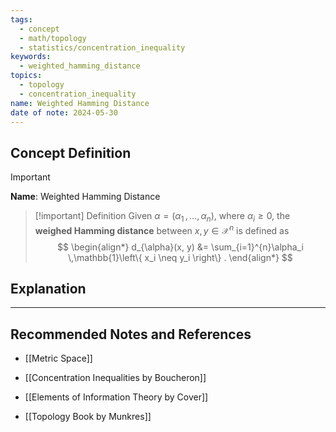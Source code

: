 ```yaml
---
tags:
  - concept
  - math/topology
  - statistics/concentration_inequality
keywords:
  - weighted_hamming_distance
topics:
  - topology
  - concentration_inequality
name: Weighted Hamming Distance
date of note: 2024-05-30
---
```


## Concept Definition

>[!important]
>**Name**: Weighted Hamming Distance

>[!important] Definition
>Given $\alpha = (\alpha_1 \,{,}\ldots{,}\, \alpha_n)$, where $\alpha_i  \ge 0$, the **weighed Hamming distance** between $x , y \in \mathcal{X}^n$ is defined as
>$$
> \begin{align*}
> d_{\alpha}(x, y) &= \sum_{i=1}^{n}\alpha_i \,\mathbb{1}\left\{ x_i \neq y_i \right\} .
> \end{align*}
>$$ 


## Explanation





-----------
##  Recommended Notes and References


- [[Metric Space]]




- [[Concentration Inequalities by Boucheron]]
- [[Elements of Information Theory by Cover]]
- [[Topology Book by Munkres]]